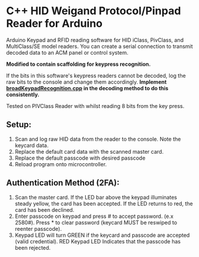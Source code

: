 # C++ HID Weigand Protocol/Pinpad Reader for Arduino
Arduino Keypad and RFID reading software for HID iClass, PivClass, and MultiClass/SE 
model readers. You can create a serial connection to transmit decoded data to an ACM panel or control system.

**Modified to contain scaffolding for keypress recognition.**

If the bits in this software's keypress readers cannot be decoded, log the raw
bits to the console and change them accordingly. **Implement [broadKeypadRecognition.cpp](broadKeypadRecognition.cpp) in the decoding method to do this consistently.**

Tested on PIVClass Reader with whilst reading 8 bits from the key press.

## Setup:
1. Scan and log raw HID data from the reader to the console. Note the keycard data.
2. Replace the default card data with the scanned master card.
3. Replace the default passcode with desired passcode
4. Reload program onto microcontroller.

## Authentication Method (2FA):
1. Scan the master card. If the LED bar above the keypad illuminates steady yellow, the card has been accepted. If the LED returns to red, the card has been declined.
2. Enter passcode on keypad and press # to accept password. (e.x 2580#). Press * to clear password (keycard MUST be reswiped to reenter passcode).
3. Keypad LED will turn GREEN if the keycard and passcode are accepted (valid credential). RED Keypad LED Indicates that the passcode has been rejected.
